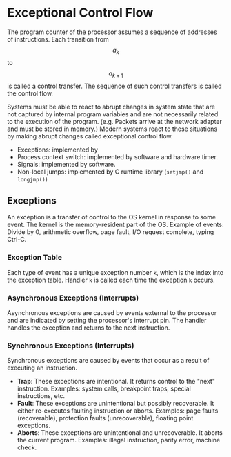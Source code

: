 # Exceptional Control Flow

The program counter of the processor assumes a sequence of addresses of instructions. Each transition from $$ a_k $$ to $$ a_{k+1} $$ is called a control transfer. The sequence of such control transfers is called the control flow.

Systems must be able to react to abrupt changes in system state that are not captured by internal program variables and are not necessarily related to the execution of the program. (e.g. Packets arrive at the network adapter and must be stored in memory.) Modern systems react to these situations by making abrupt changes called exceptional control flow.

- Exceptions: implemented by
- Process context switch: implemented by software and hardware timer.
- Signals: implemented by software.
- Non-local jumps: implemented by C runtime library (`setjmp()` and `longjmp()`)

## Exceptions

An exception is a transfer of control to the OS kernel in response to some event. The kernel is the memory-resident part of the OS. Example of events: Divide by 0, arithmetic overflow, page fault, I/O request complete, typing Ctrl-C.

### Exception Table

Each type of event has a unique exception number `k`, which is the index into the exception table. Handler `k` is called each time the exception `k` occurs.

### Asynchronous Exceptions (Interrupts)

Asynchronous exceptions are caused by events external to the processor and are indicated by setting the processor's interrupt pin. The handler handles the exception and returns to the next instruction.

### Synchronous Exceptions (Interrupts)

Synchronous exceptions are caused by events that occur as a result of executing an instruction.

- **Trap**: These exceptions are intentional. It returns control to the "next" instruction. Examples: system calls, breakpoint traps, special instructions, etc.
- **Fault**: These exceptions are unintentional but possibly recoverable. It either re-executes faulting instruction or aborts. Examples: page faults (recoverable), protection faults (unrecoverable), floating point exceptions.
- **Aborts**: These exceptions are unintentional and unrecoverable. It aborts the current program. Examples: illegal instruction, parity error, machine check.

